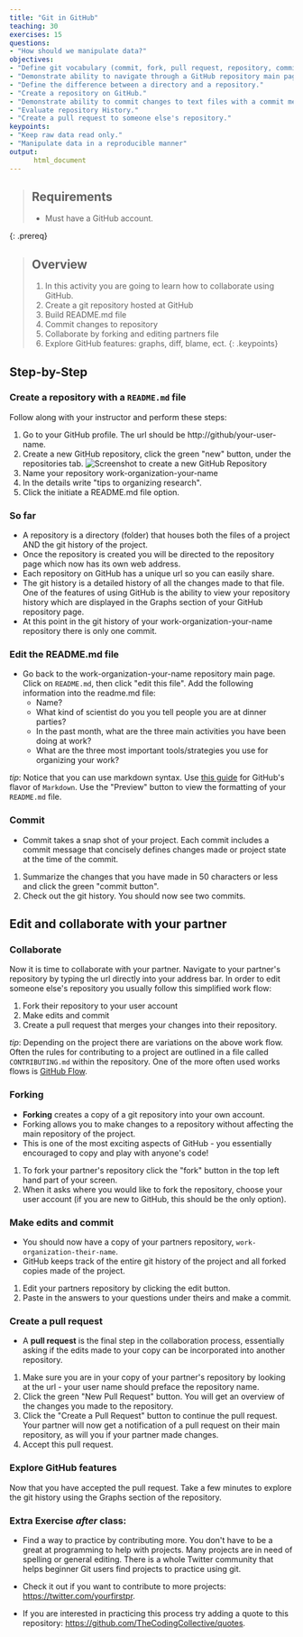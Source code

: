 ```yaml
---
title: "Git in GitHub"
teaching: 30
exercises: 15
questions:
- "How should we manipulate data?"
objectives:
- "Define git vocabulary (commit, fork, pull request, repository, commit message)."
- "Demonstrate ability to navigate through a GitHub repository main page."
- "Define the difference between a directory and a repository."
- "Create a repository on GitHub."
- "Demonstrate ability to commit changes to text files with a commit message."
- "Evaluate repository History."
- "Create a pull request to someone else's repository."
keypoints:
- "Keep raw data read only."
- "Manipulate data in a reproducible manner"
output:  
      html_document
---
```



> ## Requirements
> - Must have a GitHub account.
>
{: .prereq}
> ## Overview
> 1. In this activity you are going to learn how to collaborate using GitHub. 
> 1. Create a git repository hosted at GitHub
> 1. Build README.md file
> 1. Commit changes to repository
> 1. Collaborate by forking and editing partners file
> 1. Explore GitHub features: graphs, diff, blame, ect.
{: .keypoints}

## Step-by-Step
### Create a repository with a `README.md` file
Follow along with your instructor and perform these steps:
1. Go to your GitHub profile. The url should be http://github/your-user-name.
2. Create a new GitHub repository, click the green "new" button, under the repositories tab.
![Screenshot to create a new GitHub Repository](/carpentries-rr-vc/assets/img/rr-vc-2-1.png)
3. Name your repository work-organization-your-name
4. In the details write "tips to organizing research".
5. Click the initiate a README.md file option.

### So far
- A repository is a directory (folder) that houses both the files of a project AND the git history of the project.
- Once the repository is created you will be directed to the repository page which now has its own web address.
- Each repository on GitHub has a unique url so you can easily share.
- The git history is a detailed history of all the changes made to that file. One of the features of using GitHub is the ability to view your repository history which are displayed in the Graphs section of your GitHub repository page.
- At this point in the git history of your work-organization-your-name repository there is only one commit.

### Edit the README.md file
- Go back to the work-organization-your-name repository main page. Click on `README.md`, then click "edit this file". Add the following information into the readme.md file:
  - Name?
  - What kind of scientist do you you tell people you are at dinner parties?
  - In the past month, what are the three main activities you have been doing at work?
  - What are the three most important tools/strategies you use for organizing your work?
  
*tip*: Notice that you can use markdown syntax. Use [this guide](https://help.github.com/articles/getting-started-with-writing-and-formatting-on-github/) for GitHub's flavor of `Markdown`. Use the "Preview" button to view the formatting of your `README.md` file.

### Commit
- Commit takes a snap shot of your project. Each commit includes a commit message that concisely defines changes made or project state at the time of the commit.

1. Summarize the changes that you have made in 50 characters or less and click the green "commit button".
1. Check out the git history. You should now see two commits.

## Edit and collaborate with your partner
### Collaborate
Now it is time to collaborate with your partner. Navigate to your partner's repository by typing the url directly into your address bar. In order to edit someone else's repository you usually follow this simplified work flow:
1. Fork their repository to your user account
1. Make edits and commit
1. Create a pull request that merges your changes into their repository.

_tip_: Depending on the project there are variations on the above work flow. Often the rules for contributing to a project are outlined in a file called `CONTRIBUTING.md` within the repository. One of the more often used works flows is [GitHub Flow](https://guides.github.com/introduction/flow/).

### Forking
- **Forking** creates a copy of a git repository into your own account.
- Forking allows you to make changes to a repository without affecting the main repository of the project.
- This is one of the most exciting aspects of GitHub - you essentially encouraged to copy and play with anyone's code!

1. To fork your partner's repository click the "fork" button in the top left hand part of your screen.
1. When it asks where you would like to fork the repository, choose your user account (if you are new to GitHub, this should be the only option).

### Make edits and commit
- You should now have a copy of your partners repository, `work-organization-their-name`.
- GitHub keeps track of the entire git history of the project and all forked copies made of the project.

1. Edit your partners repository by clicking the edit button.
1. Paste in the answers to your questions under theirs and make a commit.

### Create a pull request
- A **pull request** is the final step in the collaboration process, essentially asking if the edits made to your copy can be incorporated into another repository.

1. Make sure you are in your copy of your partner's repository by looking at the url - your user name should preface the repository name.
1. Click the green "New Pull Request" button. You will get an overview of the changes you made to the repository.
1. Click the "Create a Pull Request" button to continue the pull request. Your partner will now get a notification of a pull request on their main repository, as will you if your partner made changes.
1. Accept this pull request.

### Explore GitHub features
Now that you have accepted the pull request. Take a few minutes to explore the git history using the Graphs section of the repository.

### Extra Exercise *after* class:

- Find a way to practice by contributing more. You don't have to be a great at programming to help with projects. Many projects are in need of spelling or general editing. There is a whole Twitter community that helps beginner Git users find projects to practice using git.

- Check it out if you want to contribute to more projects: https://twitter.com/yourfirstpr.

- If you are interested in practicing this process try adding a quote to this repository: https://github.com/TheCodingCollective/quotes.

